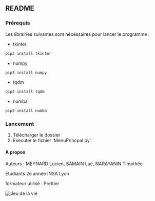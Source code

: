 ## README

### Prérequis

Les librairies suivantes sont nécéssaires pour lancer le programme :

- tkinter

```sh
pip3 install tkinter
```

- numpy

```sh
pip3 install numpy
```

- tqdm

```sh
pip3 install tqdm
```

- numba

```sh
pip3 install numba
```

### Lancement 

1. Télécharger le dossier 
2. Executer le fichier 'MenuPrincpal.py'

#### A propos

Auteurs : MEYNARD Lucien, SAMAIN Luc, NARAYANIN Timothée

Etudiants 2e année INSA Lyon

formateur utilisé : Prettier

![Jeu de la vie](https://cdn-icons-png.flaticon.com/512/4071/4071999.png "Jeu de la vie")
